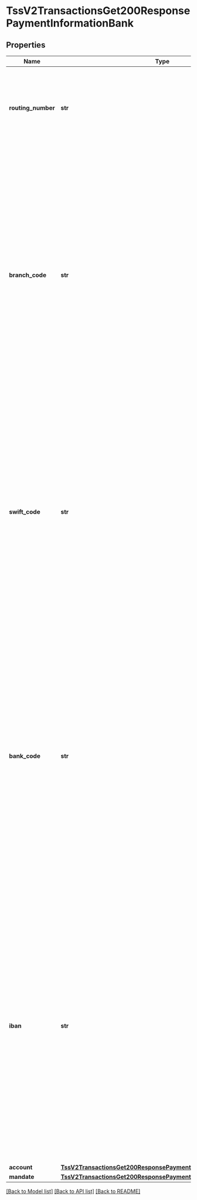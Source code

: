 # TssV2TransactionsGet200ResponsePaymentInformationBank

## Properties
Name | Type | Description | Notes
------------ | ------------- | ------------- | -------------
**routing_number** | **str** | Bank routing number. This is also called the transit number.  For details, see &#x60;ecp_rdfi&#x60; field description in the [Electronic Check Services Using the SCMP API Guide.](https://apps.cybersource.com/library/documentation/dev_guides/EChecks_SCMP_API/html/wwhelp/wwhimpl/js/html/wwhelp.htm)  | [optional] 
**branch_code** | **str** | Code used to identify the branch of the customer’s bank. Required for some countries if you do not or are not allowed to provide the IBAN. Use this field only when scoring a direct debit transaction.  For all possible values, see the &#x60;branch_code&#x60; field description in the _Decision Manager Using the SCMP API Developer Guide_ on the [CyberSource Business Center.](https://ebc2.cybersource.com/ebc2/) Click **Decision Manager** &gt; **Documentation** &gt; **Guides** &gt; _Decision Manager Using the SCMP API Developer Guide_ (PDF link).  | [optional] 
**swift_code** | **str** | Bank’s SWIFT code. You can use this field only when scoring a direct debit transaction. Required only for crossborder transactions.  For all possible values, see the &#x60;bank_swiftcode&#x60; field description in the _Decision Manager Using the SCMP API Developer Guide_ on the [CyberSource Business Center.](https://ebc2.cybersource.com/ebc2/) Click **Decision Manager** &gt; **Documentation** &gt; **Guides** &gt; _Decision Manager Using the SCMP API Developer Guide_ (PDF link).  | [optional] 
**bank_code** | **str** | Country-specific code used to identify the customer’s bank. Required for some countries if you do not or are not allowed to provide the IBAN instead. You can use this field only when scoring a direct debit transaction.  For all possible values, see the &#x60;bank_code&#x60; field description in the _Decision Manager Using the SCMP API Developer Guide_ on the [CyberSource Business Center.](https://ebc2.cybersource.com/ebc2/) Click **Decision Manager** &gt; **Documentation** &gt; **Guides** &gt; _Decision Manager Using the SCMP API Developer Guide_ (PDF link).  | [optional] 
**iban** | **str** | International Bank Account Number (IBAN) for the bank account. For some countries you can provide this number instead of the traditional bank account information. You can use this field only when scoring a direct debit transaction.  For all possible values, see the &#x60;bank_iban&#x60; field description in the _Decision Manager Using the SCMP API Developer Guide_ on the [CyberSource Business Center.](https://ebc2.cybersource.com/ebc2/) Click **Decision Manager** &gt; **Documentation** &gt; **Guides** &gt; _Decision Manager Using the SCMP API Developer Guide_ (PDF link).  | [optional] 
**account** | [**TssV2TransactionsGet200ResponsePaymentInformationBankAccount**](TssV2TransactionsGet200ResponsePaymentInformationBankAccount.md) |  | [optional] 
**mandate** | [**TssV2TransactionsGet200ResponsePaymentInformationBankMandate**](TssV2TransactionsGet200ResponsePaymentInformationBankMandate.md) |  | [optional] 

[[Back to Model list]](../README.md#documentation-for-models) [[Back to API list]](../README.md#documentation-for-api-endpoints) [[Back to README]](../README.md)


